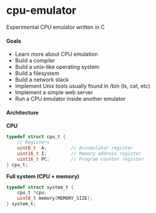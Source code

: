 # cpu-emulator
Experimental CPU emulator written in C

#### Goals
- Learn more about CPU emulation
- Build a compiler
- Build a unix-like operating system
- Build a filesystem
- Build a network stack
- Implement Unix tools usually found in /bin (ls, cat, etc)
- Implement a simple web server
- Run a CPU emulator inside another emulator

#### Architecture
**CPU**
```c
typedef struct cpu_t {
    // Registers
    uint8_t  A;         // Accumulator register
    uint16_t I;         // Memory address register
    uint16_t PC;        // Program counter register
} cpu_t;
```
**Full system (CPU + memory)**
```c
typedef struct system_t {
    cpu_t *cpu;
    uint8_t memory[MEMORY_SIZE];
} system_t;
```
